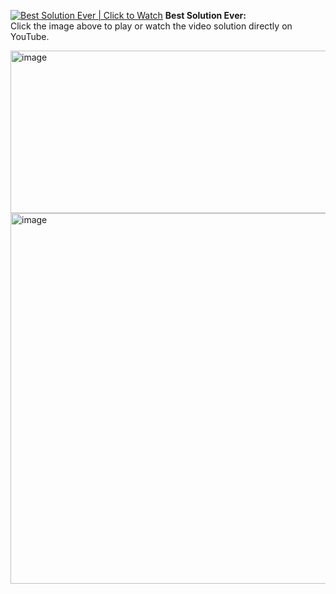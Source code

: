 [![Best Solution Ever | Click to Watch](https://img.youtube.com/vi/ImQsFoO0e4A/0.jpg)](https://youtu.be/ImQsFoO0e4A)
**Best Solution Ever:**  
Click the image above to play or watch the video solution directly on YouTube.


<img width="862" height="260" alt="image" src="https://github.com/user-attachments/assets/3aaa4546-2c6f-4120-baa3-4bbdfdc687bb" />
<img width="841" height="593" alt="image" src="https://github.com/user-attachments/assets/51e881d5-7d48-4a54-ac90-0e56a0863c34" />

